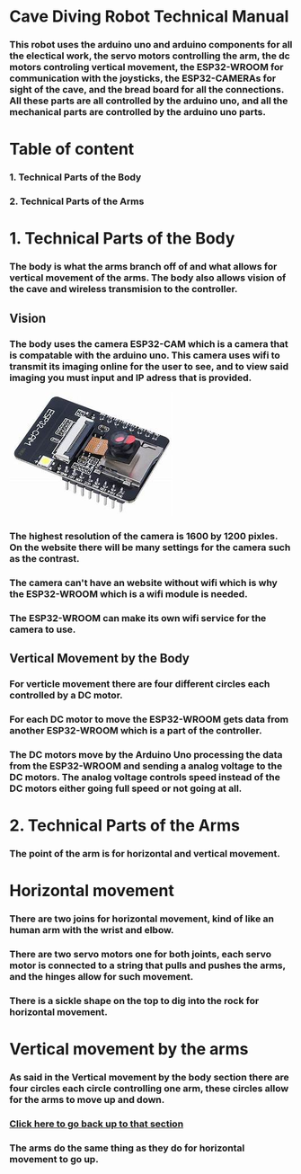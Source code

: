 # Cave Diving Robot Technical Manual
### This robot uses the arduino uno and arduino components for all the electical work, the servo motors controlling the arm, the dc motors controling vertical movement, the ESP32-WROOM for communication with the joysticks, the ESP32-CAMERAs for sight of the cave, and the bread board for all the connections. All these parts are all controlled by the arduino uno, and all the mechanical parts are controlled by the arduino uno parts.

# Table of content
### 1. Technical Parts of the Body
### 2. Technical Parts of the Arms

# 1. Technical Parts of the Body
### The body is what the arms branch off of and what allows for vertical movement of the arms. The body also allows vision of the cave and wireless transmision to the controller.

## Vision
### The body uses the camera ESP32-CAM which is a camera that is compatable with the arduino uno. This camera uses wifi to transmit its imaging online for the user to see, and to view said imaging you must input and IP adress that is provided.
![ESP32-CAM](ESP32-Camera.jpg)
### The highest resolution of the camera is 1600 by 1200 pixles. On the website there will be many settings for the camera such as the contrast.
### The camera can't have an website without wifi which is why the ESP32-WROOM which is a wifi module is needed.
### The ESP32-WROOM can make its own wifi service for the camera to use.

## Vertical Movement by the Body
### For verticle movement there are four different circles each controlled by a DC motor.
### For each DC motor to move the ESP32-WROOM gets data from another ESP32-WROOM which is a part of the controller.
### The DC motors move by the Arduino Uno processing the data from the ESP32-WROOM and sending a analog voltage to the DC motors. The analog voltage controls speed instead of the DC motors either going full speed or not going at all.

# 2. Technical Parts of the Arms
### The point of the arm is for horizontal and vertical movement.

# Horizontal movement
### There are two joins for horizontal movement, kind of like an human arm with the wrist and elbow.
### There are two servo motors one for both joints, each servo motor is connected to a string that pulls and pushes the arms, and the hinges allow for such movement.
### There is a sickle shape on the top to dig into the rock for horizontal movement.

# Vertical movement by the arms
### As said in the Vertical movement by the body section there are four circles each circle controlling one arm, these circles allow for the arms to move up and down.
### [Click here to go back up to that section](#verticle-movement-by-the-body)
### The arms do the same thing as they do for horizontal movement to go up.
